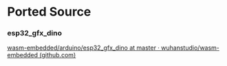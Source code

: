 # Ported Source

### esp32_gfx_dino

[wasm-embedded/arduino/esp32_gfx_dino at master · wuhanstudio/wasm-embedded (github.com)](https://github.com/wuhanstudio/wasm-embedded/tree/master/arduino/esp32_gfx_dino)